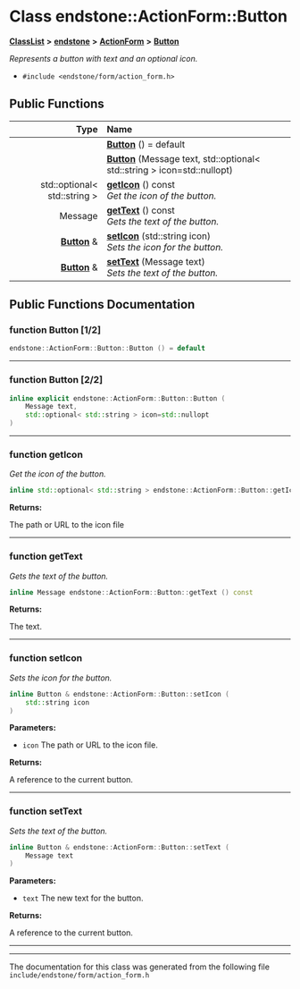 

# Class endstone::ActionForm::Button



[**ClassList**](annotated.md) **>** [**endstone**](namespaceendstone.md) **>** [**ActionForm**](classendstone_1_1ActionForm.md) **>** [**Button**](classendstone_1_1ActionForm_1_1Button.md)



_Represents a button with text and an optional icon._ 

* `#include <endstone/form/action_form.h>`





































## Public Functions

| Type | Name |
| ---: | :--- |
|   | [**Button**](#function-button-12) () = default<br> |
|   | [**Button**](#function-button-22) (Message text, std::optional&lt; std::string &gt; icon=std::nullopt) <br> |
|  std::optional&lt; std::string &gt; | [**getIcon**](#function-geticon) () const<br>_Get the icon of the button._  |
|  Message | [**getText**](#function-gettext) () const<br>_Gets the text of the button._  |
|  [**Button**](classendstone_1_1ActionForm_1_1Button.md) & | [**setIcon**](#function-seticon) (std::string icon) <br>_Sets the icon for the button._  |
|  [**Button**](classendstone_1_1ActionForm_1_1Button.md) & | [**setText**](#function-settext) (Message text) <br>_Sets the text of the button._  |




























## Public Functions Documentation




### function Button [1/2]

```C++
endstone::ActionForm::Button::Button () = default
```




<hr>



### function Button [2/2]

```C++
inline explicit endstone::ActionForm::Button::Button (
    Message text,
    std::optional< std::string > icon=std::nullopt
) 
```




<hr>



### function getIcon 

_Get the icon of the button._ 
```C++
inline std::optional< std::string > endstone::ActionForm::Button::getIcon () const
```





**Returns:**

The path or URL to the icon file 





        

<hr>



### function getText 

_Gets the text of the button._ 
```C++
inline Message endstone::ActionForm::Button::getText () const
```





**Returns:**

The text. 





        

<hr>



### function setIcon 

_Sets the icon for the button._ 
```C++
inline Button & endstone::ActionForm::Button::setIcon (
    std::string icon
) 
```





**Parameters:**


* `icon` The path or URL to the icon file. 



**Returns:**

A reference to the current button. 





        

<hr>



### function setText 

_Sets the text of the button._ 
```C++
inline Button & endstone::ActionForm::Button::setText (
    Message text
) 
```





**Parameters:**


* `text` The new text for the button. 



**Returns:**

A reference to the current button. 





        

<hr>

------------------------------
The documentation for this class was generated from the following file `include/endstone/form/action_form.h`

